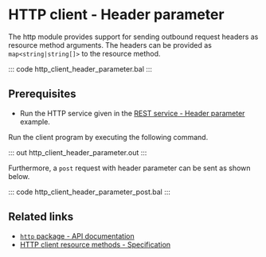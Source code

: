 # HTTP client - Header parameter

The http module provides support for sending outbound request headers as resource method arguments. The headers can be provided as `map<string|string[]>` to the resource method. 

::: code http_client_header_parameter.bal :::

## Prerequisites
- Run the HTTP service given in the [REST service - Header parameter](/learn/by-example/http-header-parameter/) example.

Run the client program by executing the following command.

::: out http_client_header_parameter.out :::

Furthermore, a `post` request with header parameter can be sent as shown below.

::: code http_client_header_parameter_post.bal :::

## Related links
- [`http` package - API documentation](https://lib.ballerina.io/ballerina/http/latest/)
- [HTTP client resource methods - Specification](/spec/http/#2423-resource-methods)
